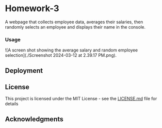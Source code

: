 # Homework-3

A webpage that collects employee data, averages their salaries, then randomly selects an employee and displays their name in the console. 

### Usage

![A screen shot showing the average salary and random employee selection](./Screenshot 2024-03-12 at 2.39.17 PM.png).

## Deployment


## License

This project is licensed under the MIT License - see the [LICENSE.md](LICENSE.md) file for details

## Acknowledgments


